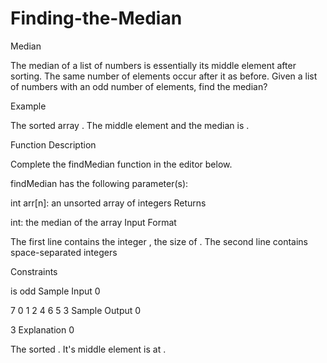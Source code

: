 # Finding-the-Median
Median

The median of a list of numbers is essentially its middle element after sorting. The same number of elements occur after it as before. Given a list of numbers with an odd number of elements, find the median?

Example

The sorted array . The middle element and the median is .

Function Description

Complete the findMedian function in the editor below.

findMedian has the following parameter(s):

int arr[n]: an unsorted array of integers
Returns

int: the median of the array
Input Format

The first line contains the integer , the size of .
The second line contains  space-separated integers 

Constraints

 is odd
Sample Input 0

7
0 1 2 4 6 5 3
Sample Output 0

3
Explanation 0

The sorted . It's middle element is at .
